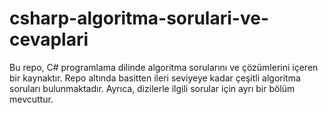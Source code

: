 # csharp-algoritma-sorulari-ve-cevaplari
Bu repo, C# programlama dilinde algoritma sorularını ve çözümlerini içeren bir kaynaktır. Repo altında basitten ileri seviyeye kadar çeşitli algoritma soruları bulunmaktadır. Ayrıca, dizilerle ilgili sorular için ayrı bir bölüm mevcuttur.
